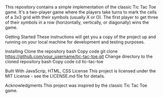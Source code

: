 This repository contains a simple implementation of the classic Tic Tac Toe game. It's a two-player game where the players take turns to mark the cells of a 3x3 grid with their symbols (usually X or O). The first player to get three of their symbols in a row (horizontally, vertically, or diagonally) wins the game.

Getting Started
These instructions will get you a copy of the project up and running on your local machine for development and testing purposes.

Installing
Clone the repository
bash
Copy code
git clone https://github.com/your_username/tic-tac-toe.git
Change directory to the cloned repository
bash
Copy code
cd tic-tac-toe

Built With
JavaScrip, HTML, CSS
License
This project is licensed under the MIT License - see the LICENSE.md file for details.

Acknowledgments
This project was inspired by the classic Tic Tac Toe game.
